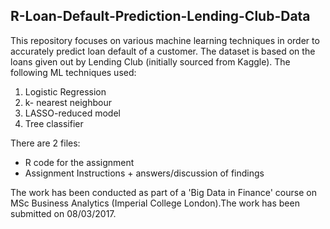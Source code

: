 ## R-Loan-Default-Prediction-Lending-Club-Data

This repository focuses on various machine learning techniques in order to accurately predict loan default of a customer. The dataset is based on the loans given out by Lending Club (initially sourced from Kaggle). The following ML techniques used:
1) Logistic Regression
2) k- nearest neighbour
3) LASSO-reduced model
4) Tree classifier

There are 2 files:
- R code for the assignment
- Assignment Instructions + answers/discussion of findings

The work has been conducted as part of a 'Big Data in Finance' course on MSc Business Analytics (Imperial College London).The work has been submitted on 08/03/2017.
